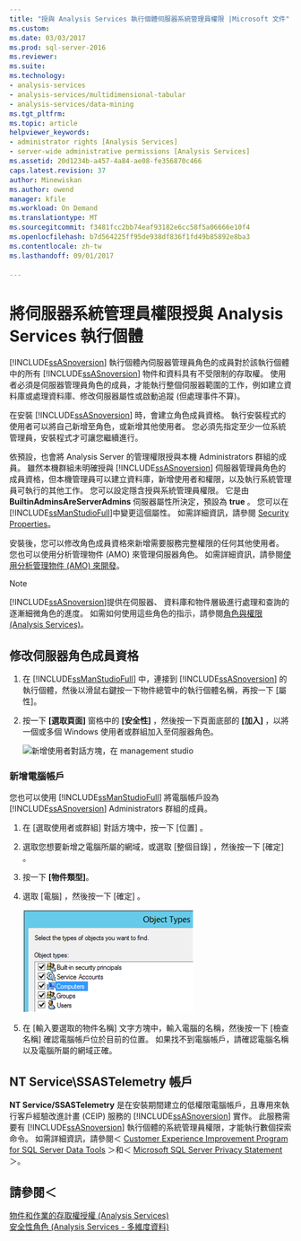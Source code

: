 ```yaml
---
title: "授與 Analysis Services 執行個體伺服器系統管理員權限 |Microsoft 文件"
ms.custom: 
ms.date: 03/03/2017
ms.prod: sql-server-2016
ms.reviewer: 
ms.suite: 
ms.technology:
- analysis-services
- analysis-services/multidimensional-tabular
- analysis-services/data-mining
ms.tgt_pltfrm: 
ms.topic: article
helpviewer_keywords:
- administrator rights [Analysis Services]
- server-wide administrative permissions [Analysis Services]
ms.assetid: 20d1234b-a457-4a84-ae08-fe356870c466
caps.latest.revision: 37
author: Minewiskan
ms.author: owend
manager: kfile
ms.workload: On Demand
ms.translationtype: MT
ms.sourcegitcommit: f3481fcc2bb74eaf93182e6cc58f5a06666e10f4
ms.openlocfilehash: b7d564225ff95de938df836f1fd49b85892e8ba3
ms.contentlocale: zh-tw
ms.lasthandoff: 09/01/2017

---
```

# <a name="grant-server-admin-rights-to-an--analysis-services-instance"></a>將伺服器系統管理員權限授與 Analysis Services 執行個體
  [!INCLUDE[ssASnoversion](../../includes/ssasnoversion-md.md)] 執行個體內伺服器管理員角色的成員對於該執行個體中的所有 [!INCLUDE[ssASnoversion](../../includes/ssasnoversion-md.md)] 物件和資料具有不受限制的存取權。 使用者必須是伺服器管理員角色的成員，才能執行整個伺服器範圍的工作，例如建立資料庫或處理資料庫、修改伺服器屬性或啟動追蹤 (但處理事件不算)。  
  
 在安裝 [!INCLUDE[ssASnoversion](../../includes/ssasnoversion-md.md)] 時，會建立角色成員資格。 執行安裝程式的使用者可以將自己新增至角色，或新增其他使用者。 您必須先指定至少一位系統管理員，安裝程式才可讓您繼續進行。  
  
 依預設，也會將 Analysis Server 的管理權限授與本機 Administrators 群組的成員。 雖然本機群組未明確授與 [!INCLUDE[ssASnoversion](../../includes/ssasnoversion-md.md)] 伺服器管理員角色的成員資格，但本機管理員可以建立資料庫，新增使用者和權限，以及執行系統管理員可執行的其他工作。 您可以設定隱含授與系統管理員權限。 它是由 **BuiltinAdminsAreServerAdmins** 伺服器屬性所決定，預設為 **true** 。 您可以在 [!INCLUDE[ssManStudioFull](../../includes/ssmanstudiofull-md.md)]中變更這個屬性。 如需詳細資訊，請參閱 [Security Properties](../../analysis-services/server-properties/security-properties.md)。  
  
 安裝後，您可以修改角色成員資格來新增需要服務完整權限的任何其他使用者。 您也可以使用分析管理物件 (AMO) 來管理伺服器角色。 如需詳細資訊，請參閱[使用分析管理物件 &#40;AMO&#41; 來開發](../../analysis-services/multidimensional-models/analysis-management-objects/developing-with-analysis-management-objects-amo.md)。  
  
> [!NOTE]  
>  [!INCLUDE[ssASnoversion](../../includes/ssasnoversion-md.md)]提供在伺服器、 資料庫和物件層級進行處理和查詢的逐漸細微角色的進度。 如需如何使用這些角色的指示，請參閱[角色與權限 &#40;Analysis Services&#41;](../../analysis-services/multidimensional-models/roles-and-permissions-analysis-services.md)。  
  
## <a name="modify-server-role-membership"></a>修改伺服器角色成員資格  
  
1.  在 [!INCLUDE[ssManStudioFull](../../includes/ssmanstudiofull-md.md)] 中，連接到 [!INCLUDE[ssASnoversion](../../includes/ssasnoversion-md.md)] 的執行個體，然後以滑鼠右鍵按一下物件總管中的執行個體名稱，再按一下 [屬性]。  
  
2.  按一下 **[選取頁面]** 窗格中的 **[安全性]** ，然後按一下頁面底部的 **[加入]** ，以將一個或多個 Windows 使用者或群組加入至伺服器角色。  
  
     ![新增使用者對話方塊，在 management studio](../../analysis-services/instances/media/ssas-serveradminadd.png "新增在 management studio [使用者] 對話方塊")  
  
### <a name="add-computer-accounts"></a>新增電腦帳戶  
 您也可以使用 [!INCLUDE[ssManStudioFull](../../includes/ssmanstudiofull-md.md)] 將電腦帳戶設為 [!INCLUDE[ssASnoversion](../../includes/ssasnoversion-md.md)] Administrators 群組的成員。  
  
1.  在 [選取使用者或群組]  對話方塊中，按一下 [位置] 。  
  
2.  選取您想要新增之電腦所屬的網域，或選取 [整個目錄]  ，然後按一下 [確定] 。  
  
3.  按一下 **[物件類型]**。  
  
4.  選取 [電腦]  ，然後按一下 [確定] 。  
  
     ![將電腦帳戶新增為 ssas 管理員](../../analysis-services/instances/media/ssas-in-ssms-computerobjects.png "ssas 系統管理員的身分新增電腦帳戶")  
  
5.  在 [輸入要選取的物件名稱]  文字方塊中，輸入電腦的名稱，然後按一下 [檢查名稱]  確認電腦帳戶位於目前的位置。 如果找不到電腦帳戶，請確認電腦名稱以及電腦所屬的網域正確。  
  
## <a name="nt-servicessastelemetry-account"></a>NT Service\SSASTelemetry 帳戶  
 **NT Service/SSASTelemetry** 是在安裝期間建立的低權限電腦帳戶，且專用來執行客戶經驗改進計畫 (CEIP) 服務的 [!INCLUDE[ssASnoversion](../../includes/ssasnoversion-md.md)] 實作。 此服務需要有 [!INCLUDE[ssASnoversion](../../includes/ssasnoversion-md.md)] 執行個體的系統管理員權限，才能執行數個探索命令。 如需詳細資訊，請參閱＜ [Customer Experience Improvement Program for SQL Server Data Tools](../../sql-server/customer-experience-improvement-program-for-sql-server-data-tools.md) ＞和＜ [Microsoft SQL Server Privacy Statement](http://msdn.microsoft.com/library/57769f4a-5689-49a1-8298-e3c0db5106f8) ＞。  
  
## <a name="see-also"></a>請參閱＜  
 [物件和作業的存取權授權 &#40;Analysis Services&#41;](../../analysis-services/multidimensional-models/authorizing-access-to-objects-and-operations-analysis-services.md)   
 [安全性角色 &#40;Analysis Services - 多維度資料&#41;](../../analysis-services/multidimensional-models/olap-logical/security-roles-analysis-services-multidimensional-data.md)  
  
  

